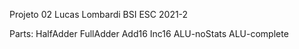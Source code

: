 Projeto 02 Lucas Lombardi BSI ESC 2021-2

Parts:
	HalfAdder
	FullAdder
	Add16
	Inc16
	ALU-noStats
	ALU-complete